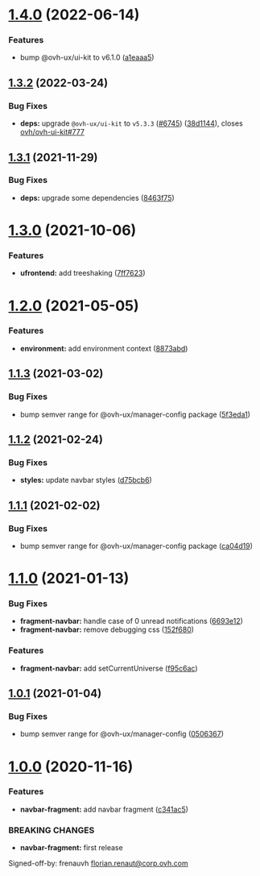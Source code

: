 # [1.4.0](https://github.com/ovh/manager/compare/@ovh-ux/manager-fragment-navbar@1.3.2...@ovh-ux/manager-fragment-navbar@1.4.0) (2022-06-14)


### Features

* bump @ovh-ux/ui-kit to v6.1.0 ([a1eaaa5](https://github.com/ovh/manager/commit/a1eaaa5cb68652d1d600ba02e0d27de557de94e5))



## [1.3.2](https://github.com/ovh/manager/compare/@ovh-ux/manager-fragment-navbar@1.3.1...@ovh-ux/manager-fragment-navbar@1.3.2) (2022-03-24)


### Bug Fixes

* **deps:** upgrade `@ovh-ux/ui-kit` to `v5.3.3` ([#6745](https://github.com/ovh/manager/issues/6745)) ([38d1144](https://github.com/ovh/manager/commit/38d11445b3671755758d153a4f4a166c7946705c)), closes [ovh/ovh-ui-kit#777](https://github.com/ovh/ovh-ui-kit/issues/777)



## [1.3.1](https://github.com/ovh/manager/compare/@ovh-ux/manager-fragment-navbar@1.3.0...@ovh-ux/manager-fragment-navbar@1.3.1) (2021-11-29)


### Bug Fixes

* **deps:** upgrade some dependencies ([8463f75](https://github.com/ovh/manager/commit/8463f7587c2246a18b963d46351131d030600ae0))



# [1.3.0](https://github.com/ovh/manager/compare/@ovh-ux/manager-fragment-navbar@1.2.0...@ovh-ux/manager-fragment-navbar@1.3.0) (2021-10-06)


### Features

* **ufrontend:** add treeshaking ([7ff7623](https://github.com/ovh/manager/commit/7ff7623b2d13b6f2aea2d3a4bfd9d62e169e93c6))



# [1.2.0](https://github.com/ovh/manager/compare/@ovh-ux/manager-fragment-navbar@1.1.3...@ovh-ux/manager-fragment-navbar@1.2.0) (2021-05-05)


### Features

* **environment:** add environment context ([8873abd](https://github.com/ovh/manager/commit/8873abd283bf7ccc71afc02959454386450beeef))



## [1.1.3](https://github.com/ovh/manager/compare/@ovh-ux/manager-fragment-navbar@1.1.2...@ovh-ux/manager-fragment-navbar@1.1.3) (2021-03-02)


### Bug Fixes

* bump semver range for @ovh-ux/manager-config package ([5f3eda1](https://github.com/ovh/manager/commit/5f3eda16abd4df3b46cdde241c827a1d1d6dc80c))



## [1.1.2](https://github.com/ovh/manager/compare/@ovh-ux/manager-fragment-navbar@1.1.1...@ovh-ux/manager-fragment-navbar@1.1.2) (2021-02-24)


### Bug Fixes

* **styles:** update navbar styles ([d75bcb6](https://github.com/ovh/manager/commit/d75bcb654ab01ef585e4e95ac9edb2278e639b4f))



## [1.1.1](https://github.com/ovh/manager/compare/@ovh-ux/manager-fragment-navbar@1.1.0...@ovh-ux/manager-fragment-navbar@1.1.1) (2021-02-02)


### Bug Fixes

* bump semver range for @ovh-ux/manager-config package ([ca04d19](https://github.com/ovh/manager/commit/ca04d19b7a038544f1b5e3b211d0a1c3b70a0d5b))



# [1.1.0](https://github.com/ovh/manager/compare/@ovh-ux/manager-fragment-navbar@1.0.1...@ovh-ux/manager-fragment-navbar@1.1.0) (2021-01-13)


### Bug Fixes

* **fragment-navbar:** handle case of 0 unread notifications ([6693e12](https://github.com/ovh/manager/commit/6693e121f25d6e14e630959c71895538a81c5403))
* **fragment-navbar:** remove debugging css ([152f680](https://github.com/ovh/manager/commit/152f68025c38e4472b920768a6fddd43ed6bb8cf))


### Features

* **fragment-navbar:** add setCurrentUniverse ([f95c6ac](https://github.com/ovh/manager/commit/f95c6ac13776f8ab771ce7b7dfe53cc38bc69c4d))



## [1.0.1](https://github.com/ovh/manager/compare/@ovh-ux/manager-fragment-navbar@1.0.0...@ovh-ux/manager-fragment-navbar@1.0.1) (2021-01-04)


### Bug Fixes

* bump semver range for @ovh-ux/manager-config ([0506367](https://github.com/ovh/manager/commit/05063677a5239f25d2632a5b4992e95538e32307))



# [1.0.0](https://github.com/ovh/manager/compare/@ovh-ux/manager-fragment-navbar@0.0.0...@ovh-ux/manager-fragment-navbar@1.0.0) (2020-11-16)


### Features

* **navbar-fragment:** add navbar fragment ([c341ac5](https://github.com/ovh/manager/commit/c341ac540e983b1031dfa900b979a78de6d055fc))


### BREAKING CHANGES

* **navbar-fragment:** first release

Signed-off-by: frenauvh <florian.renaut@corp.ovh.com>




